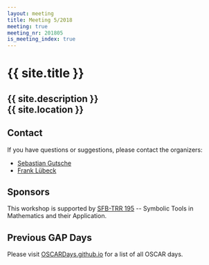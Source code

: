 ```yaml
---
layout: meeting
title: Meeting 5/2018
meeting: true
meeting_nr: 201805
is_meeting_index: true
---
```


# {{ site.title }}

## {{ site.description }}<br> {{ site.location }}

## <a name="contact"></a> Contact

If you have questions or suggestions, please contact the organizers:

* [Sebastian Gutsche](mailto:gutsche@mathematik.uni-siegen.de)
* [Frank Lübeck](mailto:Frank.Luebeck@Math.RWTH-Aachen.De)

## Sponsors

This workshop is supported by [SFB-TRR 195](https://www.computeralgebra.de/sfb/) -- Symbolic Tools in Mathematics and their Application.

## Previous GAP Days

Please visit [OSCARDays.github.io](https://OSCARDays.github.io) for a list of all OSCAR days.
